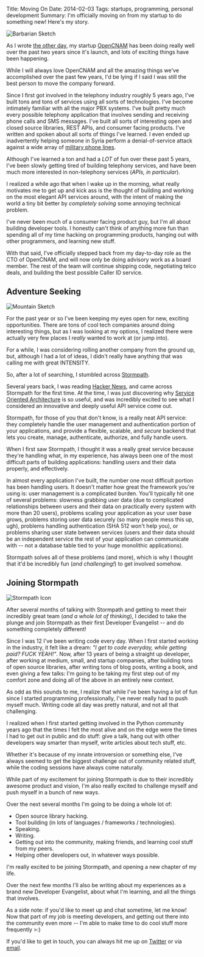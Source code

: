 Title: Moving On
Date: 2014-02-03
Tags: startups, programming, personal development
Summary: I'm officially moving on from my startup to do something new!  Here's my story.


![Barbarian Sketch][]


As I wrote [the other day][], my startup [OpenCNAM][] has been doing really well
over the past two years since it's launch, and lots of exciting things have been
happening.

While I will always love OpenCNAM and all the amazing things we've accomplished
over the past few years, I'd be lying if I said I was still the best person to
move the company forward.

Since I first got involved in the telephony industry roughly 5 years ago, I've
built tons and tons of services using all sorts of technologies.  I've become
intimately familiar with all the major PBX systems.  I've built pretty much
every possible telephony application that involves sending and receiving phone
calls and SMS messages.  I've built all sorts of interesting open and closed
source libraries, REST APIs, and consumer facing products.  I've written and
spoken about all sorts of things I've learned.  I even ended up inadvertently
helping someone in Syria perform a denial-of-service attack against a wide array
of [military phone lines][].

Although I've learned a ton and had a *LOT* of fun over these past 5 years, I've
been slowly getting tired of building telephony services, and have been much
more interested in non-telephony services (*APIs, in particular*).

I realized a while ago that when I wake up in the morning, what really motivates
me to get up and kick ass is the thought of building and working on the most
elegant API services around, with the intent of making the world a tiny bit
better by *completely solving* some annoying technical problem.

I've never been much of a consumer facing product guy, but I'm all about
building developer tools.  I honestly can't think of anything more fun than
spending all of my time hacking on programming products, hanging out with other
programmers, and learning new stuff.

With that said, I've officially stepped back from my day-to-day role as the CTO
of OpenCNAM, and will now only be doing advisory work as a board member.  The
rest of the team will continue shipping code, negotiating telco deals, and
building the best possible Caller ID service.


## Adventure Seeking

![Mountain Sketch][]


For the past year or so I've been keeping my eyes open for new, exciting
opportunities.  There are tons of cool tech companies around doing interesting
things, but as I was looking at my options, I realized there were actually very
few places I *really* wanted to work at (or jump into).

For a while, I was considering rolling another company from the ground up, but,
although I had a lot of ideas, I didn't really have anything that was calling me
with great INTENSITY.

So, after a lot of searching, I stumbled across [Stormpath][].

Several years back, I was reading [Hacker News][], and came across Stormpath for
the first time.  At the time, I was just discovering why [Service Oriented
Architecture][] is so useful, and was incredibly excited to see what I
considered an innovative and deeply useful API service come out.

Stormpath, for those of you that don't know, is a really neat API service: they
completely handle the user management and authentication portion of your
applications, and provide a flexible, scalable, and *secure* backend that lets
you create, manage, authenticate, authorize, and fully handle users.

When I first saw Stormpath, I thought it was a really great service because
they're handling what, in my experience, has always been one of the most
difficult parts of building applications: handling users and their data
properly, and effectively.

In almost every application I've built, the number one most difficult portion
has been handling users.  It doesn't matter how great the framework you're using
is: user management is a complicated burden.  You'll typically hit one of
several problems: slowness grabbing user data (due to complicated relationships
between users and their data on practically every system with more than 20
users), problems scaling your application as your user base grows, problems
storing user data securely (so many people mess this up, ugh), problems handling
authentication (SHA 512 won't help you), or problems sharing user state between
services (users and their data should be an independent service the rest of your
application can communicate with -- not a database table tied to your huge
monolithic applications).

Stormpath solves all of these problems (and more), which is why I thought that
it'd be incredibly fun (*and challenging!*) to get involved somehow.


## Joining Stormpath

![Stormpath Icon][]

After several months of talking with Stormpath and getting to meet their
incredibly great team (*and a whole lot of thinking*), I decided to take the
plunge and join Stormpath as their first Developer Evangelist -- and do
something completely different!

Since I was 12 I've been writing code every day.  When I first started working
in the industry, it felt like a dream: *"I get to code everyday, while getting
paid? FUCK YEAH!"*.  Now, after 13 years of being a straight up developer,
after working at medium, small, and startup companies, after building tons of
open source libraries, after writing tons of blog posts, writing a book, and
even giving a few talks: I'm going to be taking my first step out of my comfort
zone and doing all of the above in an entirely new context.

As odd as this sounds to me, I realize that while I've been having a lot of fun
since I started programming professionally, I've never really had to push myself
much.  Writing code all day was pretty natural, and not all that challenging.

I realized when I first started getting involved in the Python community years
ago that the times I felt the most alive and on the edge were the times I had to
get out in public and do stuff: give a talk, hang out with other developers way
smarter than myself, write articles about tech stuff, etc.

Whether it's because of my innate introversion or something else, I've always
seemed to get the biggest challenge out of community related stuff, while the
coding sessions have always come naturally.

While part of my excitement for joining Stormpath is due to their incredibly
awesome product and vision, I'm also really excited to challenge myself and push
myself in a bunch of new ways.

Over the next several months I'm going to be doing a whole lot of:

- Open source library hacking.
- Tool building (in lots of languages / frameworks / technologies).
- Speaking.
- Writing.
- Getting out into the community, making friends, and learning cool stuff from
  my peers.
- Helping other developers out, in whatever ways possible.

I'm really excited to be joining Stormpath, and opening a new chapter of my
life.

Over the next few months I'll also be writing about my experiences as a brand
new Developer Evangelist, about what I'm learning, and all the things that
involves.

As a side note: if you'd like to meet up and chat sometime, let me know!  Now
that part of my job is meeting developers, and getting out there into the
community even more -- I'm able to make time to do cool stuff more frequently
&gt;:)

If you'd like to get in touch, you can always hit me up on [Twitter][] or via
[email][].


  [Barbarian Sketch]: {filename}/images/2014/barbarian-sketch.jpg "Barbarian Sketch"
  [the other day]: {filename}/articles/2014/my-startup-a-retrospective.md "My Startup, a Retrospective"
  [OpenCNAM]: https://www.opencnam.com/ "OpenCNAM - A Simple Caller ID API"
  [military phone lines]: https://speakerdeck.com/rdegges/bring-down-the-system-1 "Bring Down the System! - Shutting down military phone lines to save lives, in Python."
  [Mountain Sketch]: {filename}/images/2014/mountain-sketch.jpg "Mountain Sketch"
  [Stormpath]: https://stormpath.com/ "Stormpath - User Management and Authentication for Developers"
  [Hacker News]: https://news.ycombinator.com/ "Hacker News"
  [Service Oriented Architecture]: http://www.rdegges.com/service-oriented-side-effects/ "Service Oriented Side Effects"
  [Stormpath Icon]: {filename}/images/2014/stormpath-icon.jpg "Stormpath Icon"
  [Twitter]: https://twitter.com/rdegges "Randall Degges on Twitter"
  [email]: mailto:r@rdegges.com "Randall Degges' Email"
